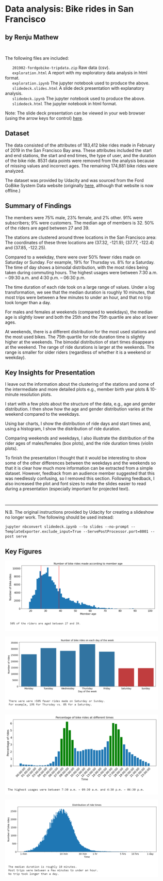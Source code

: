 # Data analysis: Bike rides in San Francisco 
## by Renju Mathew  
&nbsp; 

The following files are included:
  
&nbsp;&nbsp;&nbsp;&nbsp;&nbsp;&nbsp;`201902-fordgobike-tripdata.zip` Raw data (csv).  
&nbsp;&nbsp;&nbsp;&nbsp;&nbsp;&nbsp;`exploration.html` A report with my exploratory data analysis in html format.   
&nbsp;&nbsp;&nbsp;&nbsp;&nbsp;&nbsp;`exploration.ipynb` The jupyter notebook used to produce the above.  
&nbsp;&nbsp;&nbsp;&nbsp;&nbsp;&nbsp;`slidedeck.slides.html` A slide deck presentation with explanatory analysis.  
&nbsp;&nbsp;&nbsp;&nbsp;&nbsp;&nbsp;`slidedeck.ipynb` The jupyter notebook used to produce the above.  
&nbsp;&nbsp;&nbsp;&nbsp;&nbsp;&nbsp;`slidedeck.html` The jupyter notebook in html format.  

Note: The slide deck presentation can be viewed in your web browser (using the arrow keys for control) [here](https://quantumphysicist.github.io/Ford-GoBike-Trip-Data-Analysis/slideshow.html#/).
  
## Dataset

The data consisted of the attributes of 183,412 bike rides made in February of 2019 in the San Francisco Bay area. These attributes included the start and end stations, the start and end times, the type of user, and the duration of the bike ride. 8531 data points were removed from the analysis because of missing values and incorrect ages. The remaining 174,881 bike rides were analyzed.

The dataset was provided by Udacity and was sourced from the Ford GoBike System Data website (originally [here](https://www.bikeshare.com/data/), although that website is now offline.)


## Summary of Findings

The members were 75% male, 23% female, and 2% other. 91% were subscribers; 9% were customers. The median age of members is 32. 50% of the riders are aged between 27 and 39.

The stations are clustered around three locations in the San Francisco area: The coordinates of these three locations are (37.32, -121.9); (37.77, -122.4) and (37.85, -122.25).

Compared to a weekday, there were over 50% fewer rides made on Saturday or Sunday.  For example, 19% for Thursday vs. 8% for a Saturday. The time of day shows a bimodal distribution, with the most rides being taken during commuting hours. The highest usages were between 7:30 a.m.⁠ – ⁠09:30 a.m. and 4:30 p.m.⁠ – ⁠06:30 p.m.

The time duration of each ride took on a large range of values. Under a log transformation, we see that the median duration is roughly 10 minutes, that most trips were between a few minutes to under an hour, and that no trip took longer than a day.

For males and females at weekends (compared to weekdays), the median age is slightly lower and both the 25th and the 75th quartile are also at lower ages.

At weekends, there is a different distribution for the most used stations and the most used bikes.
The 75th quartile for ride duration time is slightly higher at the weekends.
The bimodal distribution of start times disappears at the weekend.
The range of ride durations is larger at the weekends.
The range is smaller for older riders (regardless of whether it is a weekend or weekday).

## Key Insights for Presentation

I leave out the information about the clustering of the stations and some of the intermediate and more detailed plots e.g., member birth year plots & 10-minute resolution plots.

I start with a few plots about the structure of the data, e.g., age and gender distribution. I then show how the age and gender distribution varies at the weekend compared to the weekdays.

Using bar charts, I show the distribution of ride days and start times and, using a histogram, I show the distribution of ride duration. 

Comparing weekends and weekdays, I also illustrate the distribution of the rider ages of males/females (box plots), and the ride duration times (violin plots). 

To finish the presentation I thought that it would be interesting to show some of the other differences between the weekdays and the weekends so that it is clear how much more information can be extracted from a simple dataset. However, feedback from an audience member suggested that this was needlessly confusing, so I removed this section. Following feedback, I also increased the plot and font sizes to make the slides easier to read during a presentation (especially important for projected text).  

&nbsp;  

----------------------------

N.B. The original instructions provided by Udacity for creating a slideshow no longer work.
The following should be used instead:
```
jupyter nbconvert slidedeck.ipynb --to slides --no-prompt --TemplateExporter.exclude_input=True --ServePostProcessor.port=8001 --post serve
```

## Key Figures

<p align="center">
  <img src="Figure1_Age.PNG" />
</p>
<p align="center">
  <img src="Figure2_Day.PNG" />
</p>
<p align="center">
  <img src="Figure3_Time.PNG" />
</p>
<p align="center">
  <img src="Figure4_Duration.PNG" />
</p>


